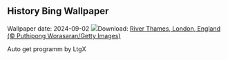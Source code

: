 ## History Bing Wallpaper
Wallpaper date: 2024-09-02
![](https://www.bing.com/th?id=OHR.ThamesLondon_EN-US9385705885_UHD.jpg&w=1000)Download: [River Thames, London, England (© Puthipong Worasaran/Getty Images)](https://www.bing.com/th?id=OHR.ThamesLondon_EN-US9385705885_UHD.jpg)

Auto get programm by LtgX
